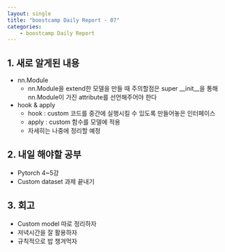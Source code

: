```yaml
---
layout: single
title: "boostcamp Daily Report - 07"
categories:
	- boostcamp Daily Report
---
```

## 1. 새로 알게된 내용
- nn.Module
	- nn.Module을 extend한 모델을 만들 때 주의할점은 super __init__을 통해 nn.Module이 가진 attribute를 선언해주어야 한다
- hook & apply
	- hook : custom 코드를 중간에 실행시킬 수 있도록 만들어놓은 인터페이스
	- apply : custom 함수를 모델에 적용
	- 자세히는 나중에 정리할 예정

## 2. 내일 해야할 공부
- Pytorch 4~5강
- Custom dataset 과제 끝내기

## 3. 회고
- Custom model 따로 정리하자
- 저녁시간을 잘 활용하자
- 규칙적으로 밥 챙겨먹자
